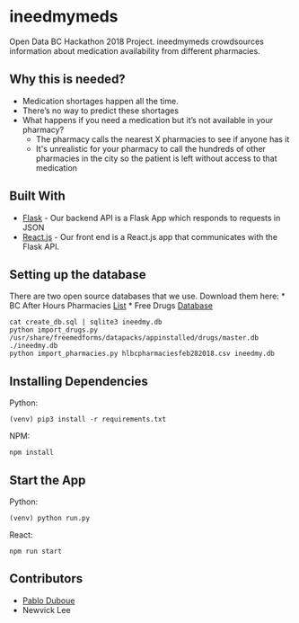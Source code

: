 # ineedmymeds

Open Data BC Hackathon 2018 Project. ineedmymeds crowdsources information about medication availability from different pharmacies.


## Why this is needed?

* Medication shortages happen all the time.
* There’s no way to predict these shortages
* What happens if you need a medication but it’s not available in your pharmacy?
    * The pharmacy calls the nearest X pharmacies to see if anyone has it
    * It's unrealistic for your pharmacy to call the hundreds of other pharmacies in the city so the patient is left without access to that medication

## Built With

* [Flask](https://github.com/pallets/flask) - Our backend API is a Flask App which responds to requests in JSON
* [React.js](https://github.com/facebook/react/) - Our front end is a React.js app that communicates with the Flask API.

## Setting up the database

There are two open source databases that we use. Download them here:
    * BC After Hours Pharmacies [List](https://catalogue.data.gov.bc.ca/dataset/after-hours-pharmacies-in-bc/resource/681b4fa5-13a5-4273-a189-fc101f0f8356)
    * Free Drugs [Database](https://packages.debian.org/sid/freemedforms-freedata)

```shell
cat create_db.sql | sqlite3 ineedmy.db
python import_drugs.py /usr/share/freemedforms/datapacks/appinstalled/drugs/master.db ./ineedmy.db
python import_pharmacies.py hlbcpharmaciesfeb282018.csv ineedmy.db  
```

## Installing Dependencies

Python:

```shell
(venv) pip3 install -r requirements.txt
```

NPM:

```shell
npm install
```

## Start the App

Python:

```shell
(venv) python run.py
````

React:

```shell
npm run start
```

## Contributors

* [Pablo Duboue](http://duboue.net/)
* Newvick Lee








